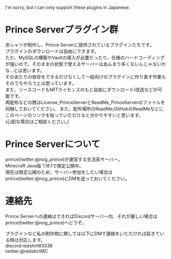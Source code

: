 I'm sorry, but I can only support these plugins in Japanese.
# Prince Serverプラグイン群
赤シャツが制作し、Prince Serverに提供されているプラグインたちです。  
プラグインのダウンロードは自由にできます。  
ただ、MySQLの構築やVaultの導入が必要だったり、仕様のハードコーディングが強いので、そのままの状態で使えるサーバーはあんまり多くないんじゃないかな...とは思います。  
そのあたりの依存をできるだけなくして一般向けのプラグインに作り直す作業もそのうちやろうとは思っています。  
また、ソースコードもMITライセンスのもと自由にダウンロード/改造などが可能です。  
再配布などの際はLicense_PrinceServerとReadMe_PrinceServerのファイルを同梱しておいてください。
また、配布場所のReadMe,GitHubのReadMeなどにこのページのリンクを貼っていただけると分かりやすいと思います。  
(心配な場合はご相談ください。)

# Prince Serverについて
prince(twitter:@nog_prince)が運営する生活系サーバー。  
Minecraft Java版 1.18.1で限定公開中。  
現在は限定公開のため、サーバー参加をしたい場合はprince(twitter:@nog_prince)にDMを送っておいてください。  

# 連絡先
Prince Serverへの連絡はできればDiscordサーバー内、それが厳しい場合はprince(twitter:@nog_prince)へどうぞ。  

プラグインなど私の制作物に関しては以下にDMで連絡をいただければ起きている時は対応します。  
discord:redshirt#3338  
twitter:@redshirtMC  
